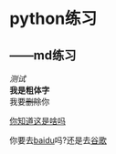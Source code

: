 # python练习  
## ——md练习  
*测试*  
**我是粗体字**  
我要~~删除~~你  

<u>你知道这是啥吗</u>

你要去[baidu][1]吗?还是去[谷歌](https://www.jianshu.com)

[1]:https://www.baidu.com
